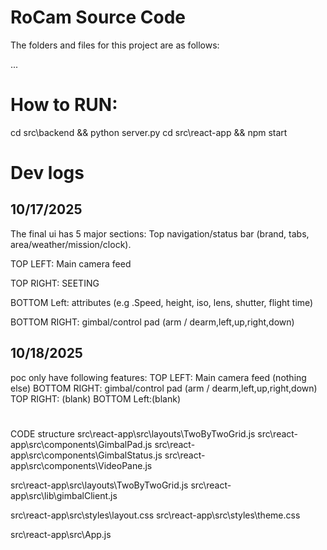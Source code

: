 # RoCam Source Code

The folders and files for this project are as follows:

...
# How to RUN:
cd src\backend && python server.py
cd src\react-app && npm start



# Dev logs
## 10/17/2025
The final ui has 5 major sections: 
Top navigation/status bar (brand, tabs, area/weather/mission/clock).

TOP LEFT: Main camera feed

TOP RIGHT: SEETING

BOTTOM Left: attributes (e.g .Speed, height, iso, lens, shutter, flight time)

BOTTOM RIGHT: gimbal/control pad (arm / dearm,left,up,right,down)

## 10/18/2025
poc only have following features:
TOP LEFT: Main camera feed (nothing else)
BOTTOM RIGHT: gimbal/control pad (arm / dearm,left,up,right,down)
TOP RIGHT: (blank)
BOTTOM Left:(blank)

# 
CODE structure
src\react-app\src\layouts\TwoByTwoGrid.js
src\react-app\src\components\GimbalPad.js
src\react-app\src\components\GimbalStatus.js
src\react-app\src\components\VideoPane.js

src\react-app\src\layouts\TwoByTwoGrid.js
src\react-app\src\lib\gimbalClient.js

src\react-app\src\styles\layout.css
src\react-app\src\styles\theme.css

src\react-app\src\App.js